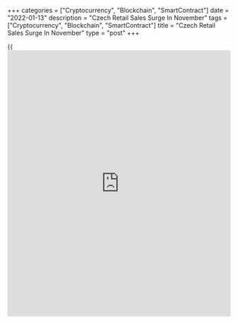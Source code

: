 +++
categories = ["Cryptocurrency", "Blockchain", "SmartContract"]
date = "2022-01-13"
description = "Czech Retail Sales Surge In November"
tags = ["Cryptocurrency", "Blockchain", "SmartContract"]
title = "Czech Retail Sales Surge In November"
type = "post"
+++

{{<iframe id="large-banner" src="https://www.bounty.group/#slide=19.0" width="100%" height="600" scrolling="no" style="border: 0px solid rgb(216, 221, 230); border-radius: 3px;">}}

The Czech retail sales increased further in November, data from the
Czech Statistical Office showed on Thursday.

Retail sales grew by a working-day 11.7 percent year-on-year in
November, following a 7.6 percent rise in October.

On an unadjusted basis, retail sales gained 13.2 percent annually in
November. Economists had expected an 11.8 percent growth.

On a month-on-month basis, retail sales excluding automobile trade fell
a seasonally adjusted 1.0 percent in November.

Sales of non-food fell 1.0 percent, while those of food goods rose 0.4
percent. Sales of automotive fuel decreased 5.9 percent.

For comments and feedback [contact](https://www.playgroundfx.com/contact/): editorial@rtt[news](https://www.letsplayfx.com/blog/forex-news-website/).com

[Economic News][1]

 **What parts of the world are seeing the best (and worst) economic
performances lately? Click[here][2] to check out our [Econ Scorecard][2]
and find out! See up-to-the-moment [ranking](https://www.playgroundfx.com/blog/crypto-exchange-ranking/)s for the best and worst
performers in [GDP][3], [unemployment rate][4], [inflation][2] and much
more.**

   1. www.rtt[news](https://www.letsplayfx.com/blog/forex-news-website/).com/Content/EconomicNews.aspx
   2. www.rtt[news](https://www.letsplayfx.com/blog/forex-news-website/).com/economic-scorecard/world-rank/CPI/highest-performance.aspx
   3. www.rtt[news](https://www.letsplayfx.com/blog/forex-news-website/).com/economic-scorecard/world-rank/GDP/highest-performance.aspx
   4. www.rtt[news](https://www.letsplayfx.com/blog/forex-news-website/).com/economic-scorecard/world-rank/unemployment-rate/lowest-performance.aspx